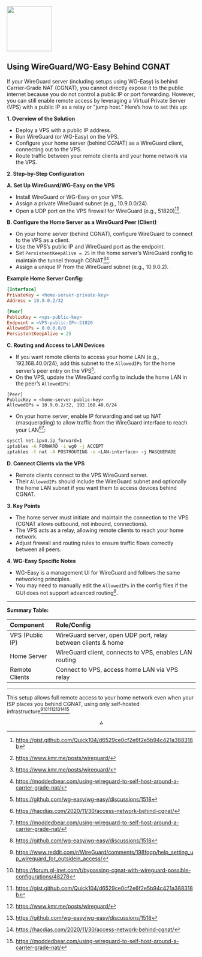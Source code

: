 <img src="https://r2cdn.perplexity.ai/pplx-full-logo-primary-dark%402x.png" class="logo" width="120"/>

## Using WireGuard/WG-Easy Behind CGNAT

If your WireGuard server (including setups using WG-Easy) is behind Carrier-Grade NAT (CGNAT), you cannot directly expose it to the public internet because you do not control a public IP or port forwarding. However, you can still enable remote access by leveraging a Virtual Private Server (VPS) with a public IP as a relay or "jump host." Here’s how to set this up:

**1. Overview of the Solution**

- Deploy a VPS with a public IP address.
- Run WireGuard (or WG-Easy) on the VPS.
- Configure your home server (behind CGNAT) as a WireGuard client, connecting out to the VPS.
- Route traffic between your remote clients and your home network via the VPS.

**2. Step-by-Step Configuration**

**A. Set Up WireGuard/WG-Easy on the VPS**

- Install WireGuard or WG-Easy on your VPS.
- Assign a private WireGuard subnet (e.g., 10.9.0.0/24).
- Open a UDP port on the VPS firewall for WireGuard (e.g., 51820)[^1_3][^1_5].

**B. Configure the Home Server as a WireGuard Peer (Client)**

- On your home server (behind CGNAT), configure WireGuard to connect to the VPS as a client.
- Use the VPS’s public IP and WireGuard port as the endpoint.
- Set `PersistentKeepAlive = 25` in the home server’s WireGuard config to maintain the tunnel through CGNAT[^1_5][^1_9].
- Assign a unique IP from the WireGuard subnet (e.g., 10.9.0.2).

**Example Home Server Config:**

```ini
[Interface]
PrivateKey = <home-server-private-key>
Address = 10.9.0.2/32

[Peer]
PublicKey = <vps-public-key>
Endpoint = <VPS-public-IP>:51820
AllowedIPs = 0.0.0.0/0
PersistentKeepAlive = 25
```

**C. Routing and Access to LAN Devices**

- If you want remote clients to access your home LAN (e.g., 192.168.40.0/24), add this subnet to the `AllowedIPs` for the home server’s peer entry on the VPS[^1_6].
- On the VPS, update the WireGuard config to include the home LAN in the peer’s `AllowedIPs`:

```
[Peer]
PublicKey = <home-server-public-key>
AllowedIPs = 10.9.0.2/32, 192.168.40.0/24
```

- On your home server, enable IP forwarding and set up NAT (masquerading) to allow traffic from the WireGuard interface to reach your LAN[^1_8][^1_9]:

```bash
sysctl net.ipv4.ip_forward=1
iptables -A FORWARD -i wg0 -j ACCEPT
iptables -t nat -A POSTROUTING -o <LAN-interface> -j MASQUERADE
```


**D. Connect Clients via the VPS**

- Remote clients connect to the VPS WireGuard server.
- Their `AllowedIPs` should include the WireGuard subnet and optionally the home LAN subnet if you want them to access devices behind CGNAT.

**3. Key Points**

- The home server must initiate and maintain the connection to the VPS (CGNAT allows outbound, not inbound, connections).
- The VPS acts as a relay, allowing remote clients to reach your home network.
- Adjust firewall and routing rules to ensure traffic flows correctly between all peers.

**4. WG-Easy Specific Notes**

- WG-Easy is a management UI for WireGuard and follows the same networking principles.
- You may need to manually edit the `AllowedIPs` in the config files if the GUI does not support advanced routing[^1_6].

---

**Summary Table:**


| Component | Role/Config |
| :-- | :-- |
| VPS (Public IP) | WireGuard server, open UDP port, relay between clients \& home |
| Home Server | WireGuard client, connects to VPS, enables LAN routing |
| Remote Clients | Connect to VPS, access home LAN via VPS relay |


---

This setup allows full remote access to your home network even when your ISP places you behind CGNAT, using only self-hosted infrastructure[^1_1][^1_2][^1_3][^1_5][^1_6][^1_8][^1_9].

<div style="text-align: center">⁂</div>

[^1_1]: https://www.reddit.com/r/WireGuard/comments/198fqqp/help_setting_up_wireguard_for_outsidein_access/

[^1_2]: https://forum.gl-inet.com/t/bypassing-cgnat-with-wireguard-possible-configurations/48278

[^1_3]: https://gist.github.com/Quick104/d6529ce0cf2e6f2e5b94c421a388318b

[^1_4]: https://forum.netgate.com/topic/182023/setting-up-tunnel-through-cgnat-using-wireguard

[^1_5]: https://www.kmr.me/posts/wireguard/

[^1_6]: https://github.com/wg-easy/wg-easy/discussions/1518

[^1_7]: https://www.youtube.com/watch?v=7TOwr1Hs9fk

[^1_8]: https://hacdias.com/2020/11/30/access-network-behind-cgnat/

[^1_9]: https://moddedbear.com/using-wireguard-to-self-host-around-a-carrier-grade-nat/

